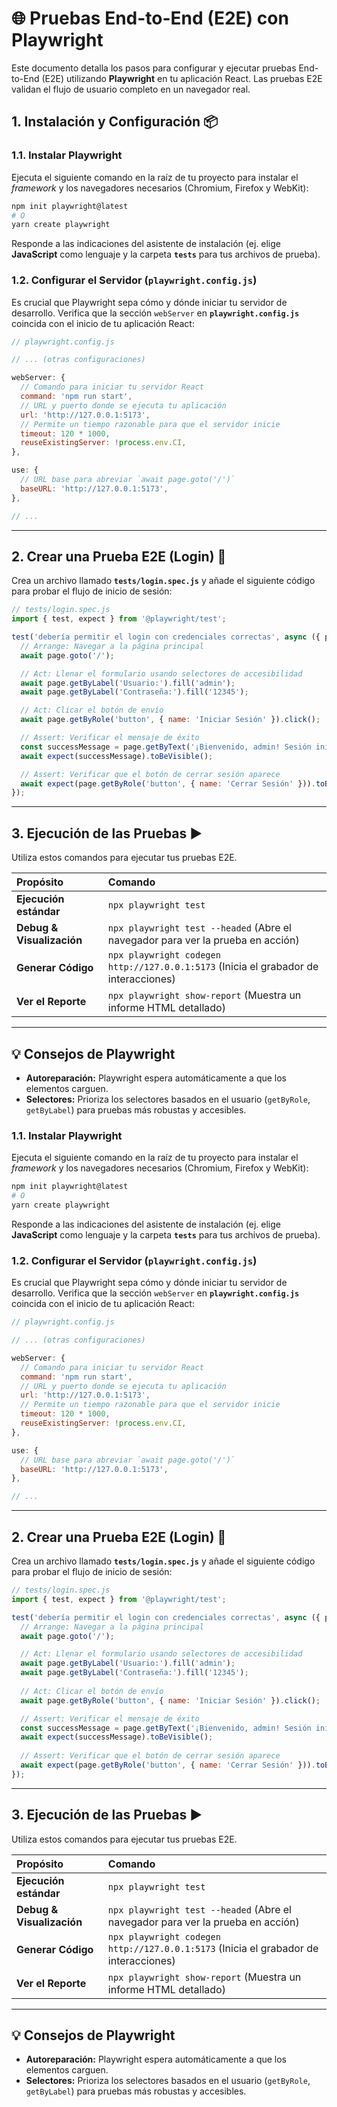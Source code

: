 
# 🌐 Pruebas End-to-End (E2E) con Playwright

Este documento detalla los pasos para configurar y ejecutar pruebas End-to-End (E2E) utilizando **Playwright** en tu aplicación React. Las pruebas E2E validan el flujo de usuario completo en un navegador real.

## 1\. Instalación y Configuración 📦

### 1.1. Instalar Playwright

Ejecuta el siguiente comando en la raíz de tu proyecto para instalar el *framework* y los navegadores necesarios (Chromium, Firefox y WebKit):

```bash
npm init playwright@latest
# O
yarn create playwright
```

Responde a las indicaciones del asistente de instalación (ej. elige **JavaScript** como lenguaje y la carpeta **`tests`** para tus archivos de prueba).

### 1.2. Configurar el Servidor (`playwright.config.js`)

Es crucial que Playwright sepa cómo y dónde iniciar tu servidor de desarrollo. Verifica que la sección `webServer` en **`playwright.config.js`** coincida con el inicio de tu aplicación React:

```javascript
// playwright.config.js

// ... (otras configuraciones)

webServer: {
  // Comando para iniciar tu servidor React
  command: 'npm run start', 
  // URL y puerto donde se ejecuta tu aplicación
  url: 'http://127.0.0.1:5173', 
  // Permite un tiempo razonable para que el servidor inicie
  timeout: 120 * 1000, 
  reuseExistingServer: !process.env.CI,
},

use: {
  // URL base para abreviar `await page.goto('/')`
  baseURL: 'http://127.0.0.1:5173', 
},

// ...
```

-----

## 2\. Crear una Prueba E2E (Login) 📝

Crea un archivo llamado **`tests/login.spec.js`** y añade el siguiente código para probar el flujo de inicio de sesión:

```javascript
// tests/login.spec.js
import { test, expect } from '@playwright/test';

test('debería permitir el login con credenciales correctas', async ({ page }) => {
  // Arrange: Navegar a la página principal
  await page.goto('/');

  // Act: Llenar el formulario usando selectores de accesibilidad
  await page.getByLabel('Usuario:').fill('admin'); 
  await page.getByLabel('Contraseña:').fill('12345'); 

  // Act: Clicar el botón de envío
  await page.getByRole('button', { name: 'Iniciar Sesión' }).click();

  // Assert: Verificar el mensaje de éxito 
  const successMessage = page.getByText('¡Bienvenido, admin! Sesión iniciada.');
  await expect(successMessage).toBeVisible();

  // Assert: Verificar que el botón de cerrar sesión aparece
  await expect(page.getByRole('button', { name: 'Cerrar Sesión' })).toBeVisible();
});
```

-----

## 3\. Ejecución de las Pruebas ▶️

Utiliza estos comandos para ejecutar tus pruebas E2E.

| Propósito | Comando |
| :--- | :--- |
| **Ejecución estándar** | `npx playwright test` |
| **Debug & Visualización** | `npx playwright test --headed` (Abre el navegador para ver la prueba en acción) |
| **Generar Código** | `npx playwright codegen http://127.0.0.1:5173` (Inicia el grabador de interacciones) |
| **Ver el Reporte** | `npx playwright show-report` (Muestra un informe HTML detallado) |

-----

## 💡 Consejos de Playwright

  * **Autoreparación:** Playwright espera automáticamente a que los elementos carguen.
  * **Selectores:** Prioriza los selectores basados en el usuario (`getByRole`, `getByLabel`) para pruebas más robustas y accesibles.


### 1.1. Instalar Playwright

Ejecuta el siguiente comando en la raíz de tu proyecto para instalar el *framework* y los navegadores necesarios (Chromium, Firefox y WebKit):

```bash
npm init playwright@latest
# O
yarn create playwright
```

Responde a las indicaciones del asistente de instalación (ej. elige **JavaScript** como lenguaje y la carpeta **`tests`** para tus archivos de prueba).

### 1.2. Configurar el Servidor (`playwright.config.js`)

Es crucial que Playwright sepa cómo y dónde iniciar tu servidor de desarrollo. Verifica que la sección `webServer` en **`playwright.config.js`** coincida con el inicio de tu aplicación React:

```javascript
// playwright.config.js

// ... (otras configuraciones)

webServer: {
  // Comando para iniciar tu servidor React
  command: 'npm run start', 
  // URL y puerto donde se ejecuta tu aplicación
  url: 'http://127.0.0.1:5173', 
  // Permite un tiempo razonable para que el servidor inicie
  timeout: 120 * 1000, 
  reuseExistingServer: !process.env.CI,
},

use: {
  // URL base para abreviar `await page.goto('/')`
  baseURL: 'http://127.0.0.1:5173', 
},

// ...
```

-----

## 2\. Crear una Prueba E2E (Login) 📝

Crea un archivo llamado **`tests/login.spec.js`** y añade el siguiente código para probar el flujo de inicio de sesión:

```javascript
// tests/login.spec.js
import { test, expect } from '@playwright/test';

test('debería permitir el login con credenciales correctas', async ({ page }) => {
  // Arrange: Navegar a la página principal
  await page.goto('/');

  // Act: Llenar el formulario usando selectores de accesibilidad
  await page.getByLabel('Usuario:').fill('admin'); 
  await page.getByLabel('Contraseña:').fill('12345'); 
  
  // Act: Clicar el botón de envío
  await page.getByRole('button', { name: 'Iniciar Sesión' }).click();

  // Assert: Verificar el mensaje de éxito 
  const successMessage = page.getByText('¡Bienvenido, admin! Sesión iniciada.');
  await expect(successMessage).toBeVisible();
  
  // Assert: Verificar que el botón de cerrar sesión aparece
  await expect(page.getByRole('button', { name: 'Cerrar Sesión' })).toBeVisible();
});
```

-----

## 3\. Ejecución de las Pruebas ▶️

Utiliza estos comandos para ejecutar tus pruebas E2E.

| Propósito | Comando |
| :--- | :--- |
| **Ejecución estándar** | `npx playwright test` |
| **Debug & Visualización** | `npx playwright test --headed` (Abre el navegador para ver la prueba en acción) |
| **Generar Código** | `npx playwright codegen http://127.0.0.1:5173` (Inicia el grabador de interacciones) |
| **Ver el Reporte** | `npx playwright show-report` (Muestra un informe HTML detallado) |

-----

## 💡 Consejos de Playwright

  * **Autoreparación:** Playwright espera automáticamente a que los elementos carguen.
  * **Selectores:** Prioriza los selectores basados en el usuario (`getByRole`, `getByLabel`) para pruebas más robustas y accesibles.
